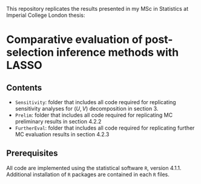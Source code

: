 This repository replicates the results presented in my MSc in Statistics at Imperial College London thesis:
# Comparative evaluation of post-selection inference methods with LASSO

## Contents
- `Sensitivity`: folder that includes all code required for replicating sensitivity analyses for $(U, V)$ decomposition in section 3.
- `Prelim`: folder that includes all code required for replicating MC preliminary results in section 4.2.2
- `FurtherEval`: folder that includes all code required for replicating further MC evaluation results in section 4.2.3

## Prerequisites
All code are implemented using the statistical software `R`, version 4.1.1.
Additional installation of `R` packages are contained in each `R` files.
